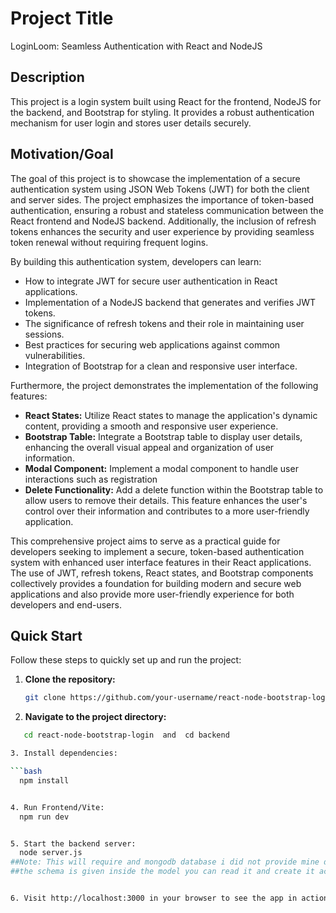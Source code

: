 # Project Title

LoginLoom: Seamless Authentication with React and NodeJS

## Description

This project is a  login system built using React for the frontend, NodeJS for the backend, and Bootstrap for styling. It provides a robust authentication mechanism for user login and stores user details securely.

## Motivation/Goal

The goal of this project is to showcase the implementation of a secure authentication system using JSON Web Tokens (JWT) for both the client and server sides. The project emphasizes the importance of token-based authentication, ensuring a robust and stateless communication between the React frontend and NodeJS backend. Additionally, the inclusion of refresh tokens enhances the security and user experience by providing seamless token renewal without requiring frequent logins.

By building this authentication system, developers can learn:

- How to integrate JWT for secure user authentication in React applications.
- Implementation of a NodeJS backend that generates and verifies JWT tokens.
- The significance of refresh tokens and their role in maintaining user sessions.
- Best practices for securing web applications against common vulnerabilities.
- Integration of Bootstrap for a clean and responsive user interface.
  
Furthermore, the project demonstrates the implementation of the following features:

- **React States:** Utilize React states to manage the application's dynamic content, providing a smooth and responsive user experience.
- **Bootstrap Table:** Integrate a Bootstrap table to display user details, enhancing the overall visual appeal and organization of user information.
- **Modal Component:** Implement a modal component to handle user interactions such as registration
- **Delete Functionality:** Add a delete function within the Bootstrap table to allow users to remove their details. This feature enhances the user's control over their information and contributes to a more user-friendly application.

This comprehensive project aims to serve as a practical guide for developers seeking to implement a secure, token-based authentication system with enhanced user interface features in their React applications. The use of JWT, refresh tokens, React states, and Bootstrap components collectively provides a foundation for building modern and secure web applications and also provide more user-friendly experience for both developers and end-users.
 

## Quick Start

Follow these steps to quickly set up and run the project:

1. **Clone the repository:**

   ```bash
   git clone https://github.com/your-username/react-node-bootstrap-login.git
   
2. **Navigate to the project directory:**

```bash
   cd react-node-bootstrap-login  and  cd backend

3. Install dependencies:

```bash
  npm install


4. Run Frontend/Vite:
  npm run dev


5. Start the backend server:
  node server.js
##Note: This will require and mongodb database i did not provide mine due to security purpose so for that you will require either local mongodb in your system like mongodb compass or online(atlas) mongodb. for setup a database schema
##the schema is given inside the model you can read it and create it accordingly also add database name infront of ? of mongo url it will connect automaticatically


6. Visit http://localhost:3000 in your browser to see the app in action.


